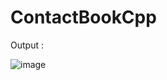 

# ContactBookCpp
 Output :
 
![image](https://github.com/user-attachments/assets/6cdc5c4c-a20b-4b06-b054-1f5599403c53)

